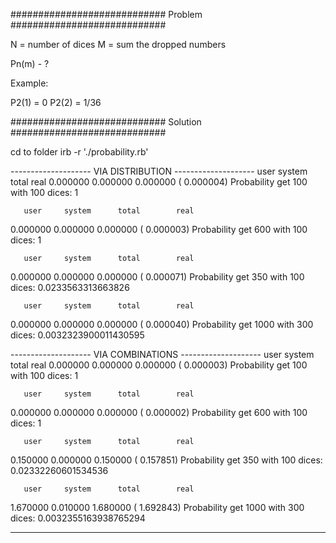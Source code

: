 ############################ Problem ############################

N = number of dices
M = sum the dropped numbers

Pn(m) - ?

Example:

P2(1) = 0
P2(2) = 1/36

############################ Solution ############################

cd to folder
irb -r './probability.rb'



-------------------- VIA DISTRIBUTION --------------------
       user     system      total        real
   0.000000   0.000000   0.000000 (  0.000004)
Probability get 100 with 100 dices: 1

       user     system      total        real
   0.000000   0.000000   0.000000 (  0.000003)
Probability get 600 with 100 dices: 1

       user     system      total        real
   0.000000   0.000000   0.000000 (  0.000071)
Probability get 350 with 100 dices: 0.0233563313663826

       user     system      total        real
   0.000000   0.000000   0.000000 (  0.000040)
Probability get 1000 with 300 dices: 0.0032323900011430595

-------------------- VIA COMBINATIONS --------------------
       user     system      total        real
   0.000000   0.000000   0.000000 (  0.000003)
Probability get 100 with 100 dices: 1

       user     system      total        real
   0.000000   0.000000   0.000000 (  0.000002)
Probability get 600 with 100 dices: 1

       user     system      total        real
   0.150000   0.000000   0.150000 (  0.157851)
Probability get 350 with 100 dices: 0.02332260601534536

       user     system      total        real
   1.670000   0.010000   1.680000 (  1.692843)
Probability get 1000 with 300 dices: 0.0032355163938765294

-------------------- ----------------- --------------------
